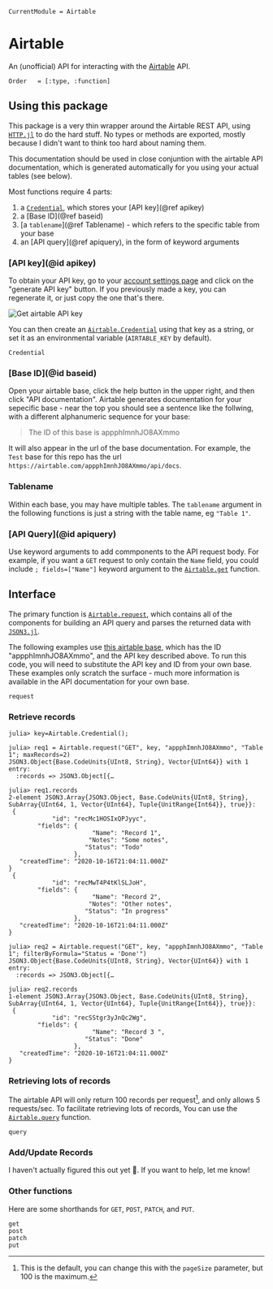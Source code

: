 ```@meta
CurrentModule = Airtable
```

# Airtable

An (unofficial) API for interacting with the [Airtable](http://www.airtable.com) API.

```@index
Order   = [:type, :function]
```

## Using this package

This package is a very thin wrapper around the Airtable REST API,
using [`HTTP.jl`](https://juliaweb.github.io/HTTP.jl/stable/) to do the hard stuff.
No types or methods are exported,
mostly because I didn't want to think too hard about naming them.

This documentation should be used in close conjuntion with the airtable API
documentation, which is generated automatically for you using your actual tables
(see below).

Most functions require 4 parts:

1. a [`Credential`](@ref), which stores your [API key](@ref apikey)
2. a [Base ID](@ref baseid)
3. [a `tablename`](@ref Tablename) - which refers to the specific table from your base
4. an [API query](@ref apiquery), in the form of keyword arguments

### [API key](@id apikey)

To obtain your API key, go to your [account settings page](https://airtable.com/account)
and click on the "generate API key" button.
If you previously made a key, you can regenerate it, or just copy the one that's there.

![Get airtable API key]()

You can then create an [`Airtable.Credential`](@ref) using that key as a string,
or set it as an environmental variable (`AIRTABLE_KEY` by default).

```@docs
Credential
```

### [Base ID](@id baseid)

Open your airtable base, click the help button in the upper right,
and then click "API documentation".
Airtable generates documentation for your sepecific base -
near the top you should see a sentence like the follwing,
with a different alphanumeric sequence for your base:

> The ID of this base is appphImnhJO8AXmmo

It will also appear in the url of the base documentation.
For example, the `Test` base for this repo has the url `https://airtable.com/appphImnhJO8AXmmo/api/docs`.

### Tablename

Within each base, you may have multiple tables.
The `tablename` argument in the following functions is just a string
with the table name, eg `"Table 1"`.

### [API Query](@id apiquery)

Use keyword arguments to add commponents to the API request body.
For example, if you want a `GET` request to only contain the `Name` field,
you could include `; fields=["Name"]` keyword argument to the [`Airtable.get`](@ref)
function.

## Interface

The primary function is [`Airtable.request`](@ref),
which contains all of the components for building an API query
and parses the returned data with [`JSON3.jl`](https://github.com/quinnj/JSON3.jl).

The following examples use [this airtable base](https://airtable.com/shrx4BWLV1HurniFD),
which has the ID "appphImnhJO8AXmmo", and the API key described above.
To run this code, you will need to substitute the API key and ID
from your own base.
These examples only scratch the surface -
much more information is available in the API documentation for your own base.

```@docs
request
```

### Retrieve records

```jldoctest api; setup = :(using Airtable)
julia> key=Airtable.Credential();

julia> req1 = Airtable.request("GET", key, "appphImnhJO8AXmmo", "Table 1"; maxRecords=2)
JSON3.Object{Base.CodeUnits{UInt8, String}, Vector{UInt64}} with 1 entry:
  :records => JSON3.Object[{…

julia> req1.records
2-element JSON3.Array{JSON3.Object, Base.CodeUnits{UInt8, String}, SubArray{UInt64, 1, Vector{UInt64}, Tuple{UnitRange{Int64}}, true}}:
 {
            "id": "recMc1HOSIxQPJyyc",
        "fields": {
                       "Name": "Record 1",
                      "Notes": "Some notes",
                     "Status": "Todo"
                  },
   "createdTime": "2020-10-16T21:04:11.000Z"
}
 {
            "id": "recMwT4P4tKlSLJoH",
        "fields": {
                       "Name": "Record 2",
                      "Notes": "Other notes",
                     "Status": "In progress"
                  },
   "createdTime": "2020-10-16T21:04:11.000Z"
}

julia> req2 = Airtable.request("GET", key, "appphImnhJO8AXmmo", "Table 1"; filterByFormula="Status = 'Done'")
JSON3.Object{Base.CodeUnits{UInt8, String}, Vector{UInt64}} with 1 entry:
  :records => JSON3.Object[{…

julia> req2.records
1-element JSON3.Array{JSON3.Object, Base.CodeUnits{UInt8, String}, SubArray{UInt64, 1, Vector{UInt64}, Tuple{UnitRange{Int64}}, true}}:
 {
            "id": "recSStgr3yJnQc2Wg",
        "fields": {
                       "Name": "Record 3 ",
                     "Status": "Done"
                  },
   "createdTime": "2020-10-16T21:04:11.000Z"
}
```

### Retrieving lots of records

The airtable API will only return 100 records per request[^1],
and only allows 5 requests/sec.
To facilitate retrieving lots of records,
You can use the [`Airtable.query`](@ref) function.

```@docs
query
```

[^1]: This is the default, you can change this with the `pageSize` parameter,
      but 100 is the maximum.

### Add/Update Records

I haven't actually figured this out yet 🤔.
If you want to help, let me know!

### Other functions

Here are some shorthands for `GET`, `POST`, `PATCH`, and `PUT`.

```@docs
get
post
patch
put
```